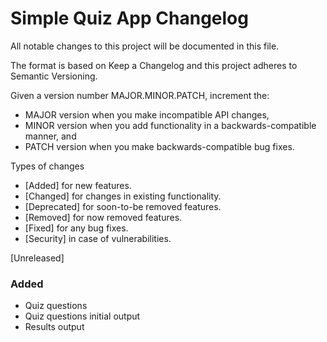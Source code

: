 # Simple Quiz App Changelog

All notable changes to this project will be documented in this file.

The format is based on Keep a Changelog and this project adheres to Semantic Versioning.

Given a version number MAJOR.MINOR.PATCH, increment the:

- MAJOR version when you make incompatible API changes,
- MINOR version when you add functionality in a backwards-compatible manner, and
- PATCH version when you make backwards-compatible bug fixes.

Types of changes
- [Added] for new features.
- [Changed] for changes in existing functionality.
- [Deprecated] for soon-to-be removed features.
- [Removed] for now removed features.
- [Fixed] for any bug fixes.
- [Security] in case of vulnerabilities.

[Unreleased]

### Added
- Quiz questions
- Quiz questions initial output
- Results output